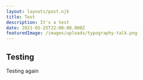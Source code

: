 ```yaml
---
layout: layouts/post.njk
title: Test
description: It's a test
date: 2021-05-25T22:00:00.000Z
featuredImage: /images/uploads/typography-talk.png
---
```

## Testing

Testing again